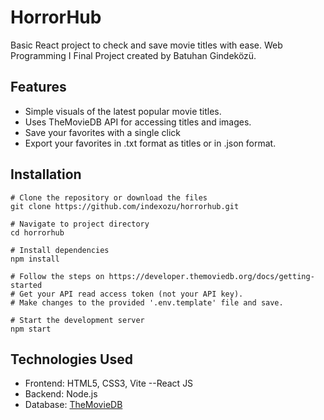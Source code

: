 # HorrorHub
Basic React project to check and save movie titles with ease.
Web Programming I Final Project created by Batuhan Gindeközü.

## Features

- Simple visuals of the latest popular movie titles.
- Uses TheMovieDB API for accessing titles and images.
- Save your favorites with a single click
- Export your favorites in .txt format as titles or in .json format.

## Installation

```t
# Clone the repository or download the files
git clone https://github.com/indexozu/horrorhub.git

# Navigate to project directory
cd horrorhub

# Install dependencies
npm install

# Follow the steps on https://developer.themoviedb.org/docs/getting-started
# Get your API read access token (not your API key).
# Make changes to the provided '.env.template' file and save.

# Start the development server
npm start
```

## Technologies Used
- Frontend: HTML5, CSS3, Vite --React JS
- Backend: Node.js
- Database: [TheMovieDB](https://themoviedb.org/)